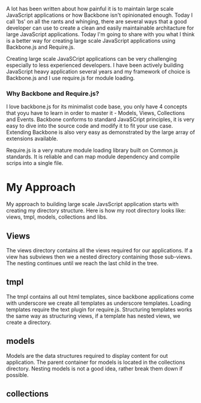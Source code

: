 A lot has been written about how painful it is to maintain large scale JavaScript applications or how Backbone isn't opinionated enough. Today I call 'bs' on all the rants and whinging, there are several ways that a good developer can use to create a clean and easily maintainable architacture for large JavaScript applications. Today I'm going to share with you what I think is a better way for creating large scale JavaScript applications using Backbone.js and Require.js.

Creating large scale JavaSCript applications can be very challenging especially to less experienced developers. I have been actively building JavaScript heavy application several years and my framework of choice is Backbone.js and I use require.js for module loading.

### Why Backbone and Require.js?
I love backbone.js for its minimalist code base, you only have 4 concepts that yoyu have to learn in order to master it - Models, Views, Collections and Events. Backbone conforms to standard JavaSCript principles, it is very easy to dive into the source code and modify it to fit your use case. Extending Backbone is also very easy as demonstrated by the large array of extensions available.

Require.js is a very mature module loading library built on Common.js standards. It is reliable and can map module dependency and compile scrips into a single file.

# My Approach
My approach to building large scale JavsScript application starts with creating my directory structure.
Here is how my root directory looks like: views, tmpl, models, collections and libs.

## Views
The views directory contains all the views required for our applications. If a view has subviews then we a nested directory containing those sub-views. The nesting continues until we reach the last child in the tree.

## tmpl
The tmpl contains all out html templates, since backbone applications come with underscore we create all templates as underscore templates. Loading templates require the text plugin for require.js. Structuring templates works the same way as structuring views, if a template has nested views, we create a directory.

## models
Models are the data structures required to display content for out application. The parent container for models is located in the collections directory. Nesting models is not a good idea, rather break them down if possible.

## collections

